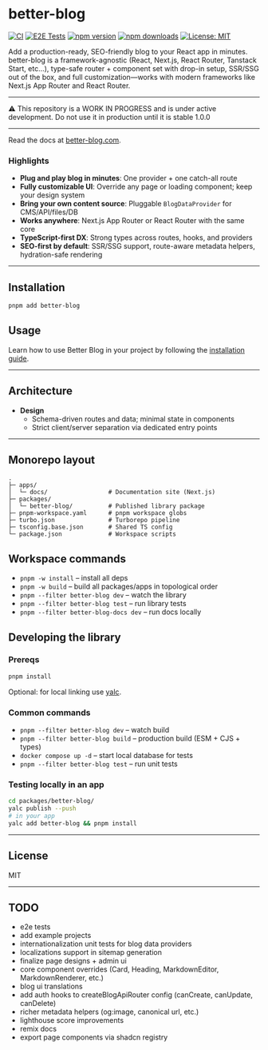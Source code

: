 # better-blog

[![CI](https://github.com/olliethedev/better-blog/actions/workflows/ci.yml/badge.svg)](https://github.com/olliethedev/better-blog/actions/workflows/ci.yml)
[![E2E Tests](https://github.com/olliethedev/better-blog/actions/workflows/e2e.yml/badge.svg)](https://github.com/olliethedev/better-blog/actions/workflows/e2e.yml)
[![npm version](https://img.shields.io/npm/v/better-blog)](https://www.npmjs.com/package/better-blog)
[![npm downloads](https://img.shields.io/npm/dm/better-blog)](https://www.npmjs.com/package/better-blog)
[![License: MIT](https://img.shields.io/badge/License-MIT-yellow.svg)](LICENSE)

Add a production-ready, SEO-friendly blog to your React app in minutes. better-blog is a framework-agnostic (React, Next.js, React Router, Tanstack Start, etc...), type-safe router + component set with drop-in setup, SSR/SSG out of the box, and full customization—works with modern frameworks like Next.js App Router and React Router.

---

⚠️ This repository is a WORK IN PROGRESS and is under active development.
Do not use it in production until it is stable 1.0.0

---

Read the docs at [better-blog.com](https://www.better-blog.com).

### Highlights

- **Plug and play blog in minutes**: One provider + one catch-all route
- **Fully customizable UI**: Override any page or loading component; keep your design system
- **Bring your own content source**: Pluggable `BlogDataProvider` for CMS/API/files/DB
- **Works anywhere**: Next.js App Router or React Router with the same core
- **TypeScript-first DX**: Strong types across routes, hooks, and providers
- **SEO-first by default**: SSR/SSG support, route-aware metadata helpers, hydration-safe rendering


---

## Installation

```bash
pnpm add better-blog
```

## Usage 

Learn how to use Better Blog in your project by following the [installation guide](https://www.better-blog.com/docs/installation).

---

## Architecture

- **Design**
  - Schema-driven routes and data; minimal state in components
  - Strict client/server separation via dedicated entry points

---

## Monorepo layout

```
.
├─ apps/
│  └─ docs/                 # Documentation site (Next.js)
├─ packages/
│  └─ better-blog/          # Published library package
├─ pnpm-workspace.yaml      # pnpm workspace globs
├─ turbo.json               # Turborepo pipeline
├─ tsconfig.base.json       # Shared TS config
└─ package.json             # Workspace scripts
```

## Workspace commands

- `pnpm -w install` – install all deps
- `pnpm -w build` – build all packages/apps in topological order
- `pnpm --filter better-blog dev` – watch the library
- `pnpm --filter better-blog test` – run library tests
- `pnpm --filter better-blog-docs dev` – run docs locally

## Developing the library

### Prereqs

```bash
pnpm install
```

Optional: for local linking use [yalc](https://github.com/wclr/yalc).

### Common commands

- `pnpm --filter better-blog dev` – watch build
- `pnpm --filter better-blog build` – production build (ESM + CJS + types)
- `docker compose up -d` – start local database for tests
- `pnpm --filter better-blog test` – run unit tests

### Testing locally in an app

```bash
cd packages/better-blog/
yalc publish --push
# in your app
yalc add better-blog && pnpm install
```

---

## License

MIT

---

## TODO
- e2e tests
- add example projects
- internationalization unit tests for blog data providers
- localizations support in sitemap generation
- finalize page designs + admin ui
- core component overrides (Card, Heading, MarkdownEditor, MarkdownRenderer, etc.)
- blog ui translations
- add auth hooks to createBlogApiRouter config (canCreate, canUpdate, canDelete)
- richer metadata helpers (og:image, canonical url, etc.)
- lighthouse score improvements
- remix docs
- export page components via shadcn registry